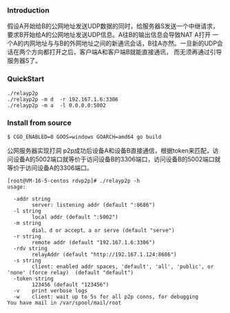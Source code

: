 ### Introduction

假设A开始给B的公网地址发送UDP数据的同时，给服务器S发送一个中继请求，要求B开始给A的公网地址发送UDP信息。A往B的输出信息会导致NAT A打开 一个A的内网地址与与B的外网地址之间的新通讯会话，B往A亦然。一旦新的UDP会话在两个方向都打开之后，客户端A和客户端B就能直接通讯， 而无须再通过引导服务器S了。


### QuickStart
```
./relayp2p
./relayp2p -m d  -r 192.167.1.6:3306
./relayp2p -m a  -l 0.0.0.0:5002

```


### Install from source

```
$ CGO_ENABLED=0 GOOS=windows GOARCH=amd64 go build
```

公网服务器实现打洞 p2p成功后设备A和设备B直接通信，根据token来匹配，访问设备A的5002端口就等价于访问设备B的3306端口，访问设备B的5002端口就等价于访问设备A的3306端口。

```
[root@VM-16-5-centos rdvp2p]# ./relayp2p -h
usage:

  -addr string
    	server: listening addr (default ":8686")
  -l string
    	local addr (default ":5002")
  -m string
    	dial、d or accept、a or serve (default "serve")
  -r string
    	remote addr (default "192.167.1.6:3306")
  -rdv string
    	relayAddr (default "http://192.167.1.124:8686")
  -s string
    	client: enabled addr spaces, 'default', 'all', 'public', or 'none' (force relay)  (default "default")
  -token string
    	123456 (default "123456")
  -v	print verbose logs
  -w	client: wait up to 5s for all p2p conns, for debugging
You have mail in /var/spool/mail/root

```